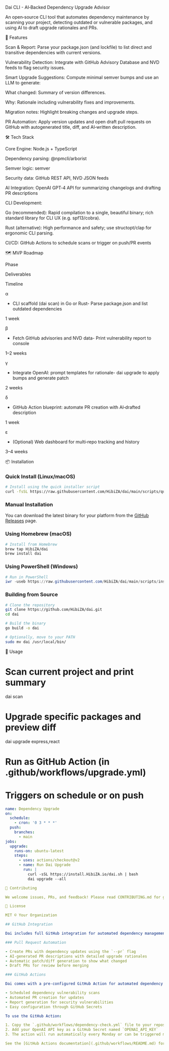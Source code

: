 Dai CLI - AI‑Backed Dependency Upgrade Advisor

An open‑source CLI tool that automates dependency maintenance by scanning your project, detecting outdated or vulnerable packages, and using AI to draft upgrade rationales and PRs.

🚀 Features

Scan & Report: Parse your package.json (and lockfile) to list direct and transitive dependencies with current versions.

Vulnerability Detection: Integrate with GitHub Advisory Database and NVD feeds to flag security issues.

Smart Upgrade Suggestions: Compute minimal semver bumps and use an LLM to generate:

What changed: Summary of version differences.

Why: Rationale including vulnerability fixes and improvements.

Migration notes: Highlight breaking changes and upgrade steps.

PR Automation: Apply version updates and open draft pull requests on GitHub with autogenerated title, diff, and AI‑written description.

🛠️ Tech Stack

Core Engine: Node.js + TypeScript

Dependency parsing: @npmcli/arborist

Semver logic: semver

Security data: GitHub REST API, NVD JSON feeds

AI Integration: OpenAI GPT‑4 API for summarizing changelogs and drafting PR descriptions

CLI Development:

Go (recommended): Rapid compilation to a single, beautiful binary; rich standard library for CLI UX (e.g. spf13/cobra).

Rust (alternative): High performance and safety; use structopt/clap for ergonomic CLI parsing.

CI/CD: GitHub Actions to schedule scans or trigger on push/PR events

🗺️ MVP Roadmap

Phase

Deliverables

Timeline

α

- CLI scaffold (dai scan) in Go or Rust- Parse package.json and list outdated dependencies

1 week

β

- Fetch GitHub advisories and NVD data- Print vulnerability report to console

1–2 weeks

γ

- Integrate OpenAI: prompt templates for rationale- dai upgrade to apply bumps and generate patch

2 weeks

δ

- GitHub Action blueprint: automate PR creation with AI‑drafted description

1 week

ε

- (Optional) Web dashboard for multi‑repo tracking and history

3–4 weeks

📦 Installation

### Quick Install (Linux/macOS)

```bash
# Install using the quick installer script
curl -fsSL https://raw.githubusercontent.com/HibiZA/dai/main/scripts/quickinstall.sh | bash
```

### Manual Installation

You can download the latest binary for your platform from the [GitHub Releases](https://github.com/HibiZA/dai/releases) page.

### Using Homebrew (macOS)

```bash
# Install from Homebrew
brew tap HibiZA/dai
brew install dai
```

### Using PowerShell (Windows)

```powershell
# Run in PowerShell
iwr -useb https://raw.githubusercontent.com/HibiZA/dai/main/scripts/install.ps1 | iex
```

### Building from Source

```bash
# Clone the repository
git clone https://github.com/HibiZA/dai.git
cd dai

# Build the binary
go build -o dai

# Optionally, move to your PATH
sudo mv dai /usr/local/bin/
```

🎯 Usage

# Scan current project and print summary
dai scan

# Upgrade specific packages and preview diff
dai upgrade express,react

# Run as GitHub Action (in .github/workflows/upgrade.yml)
# Triggers on schedule or on push
```yaml
name: Dependency Upgrade
on:
  schedule:
    - cron: '0 3 * * *'
  push:
    branches:
      - main
jobs:
  upgrade:
    runs-on: ubuntu-latest
    steps:
      - uses: actions/checkout@v2
      - name: Run Dai Upgrade
        run: |
          curl -sSL https://install.HibiZA.io/dai.sh | bash
          dai upgrade --all

🤝 Contributing

We welcome issues, PRs, and feedback! Please read CONTRIBUTING.md for guidelines.

📄 License

MIT © Your Organization

## GitHub Integration

Dai includes full GitHub integration for automated dependency management:

### Pull Request Automation

- Create PRs with dependency updates using the `--pr` flag
- AI-generated PR descriptions with detailed upgrade rationales
- Automatic patch/diff generation to show what changed
- Draft PRs for review before merging

### GitHub Actions

Dai comes with a pre-configured GitHub Action for automated dependency checking:

- Scheduled dependency vulnerability scans
- Automated PR creation for updates
- Report generation for security vulnerabilities
- Easy configuration through GitHub Secrets

To use the GitHub Action:

1. Copy the `.github/workflows/dependency-check.yml` file to your repository
2. Add your OpenAI API key as a GitHub Secret named `OPENAI_API_KEY`
3. The action will run automatically every Monday or can be triggered manually

See the [GitHub Actions documentation](.github/workflows/README.md) for more details.